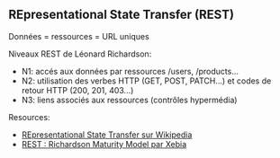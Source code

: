 ## REpresentational State Transfer (REST)

Données = ressources = URL uniques

Niveaux REST de Léonard Richardson:
* N1: accés aux données par ressources /users, /products...
* N2: utilisation des verbes HTTP (GET, POST, PATCH...)
et codes de retour HTTP (200, 201, 403...)
* N3: liens associés aux ressources (contrôles hypermédia)

Resources: 
* [REpresentational State Transfer sur Wikipedia](https://fr.wikipedia.org/wiki/Representational_State_Transfer)
* [REST : Richardson Maturity Model par Xebia](http://blog.xebia.fr/2010/06/25/rest-richardson-maturity-model/)

